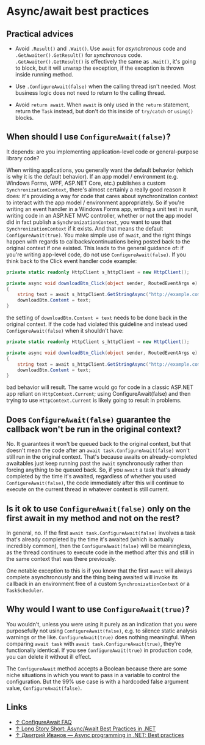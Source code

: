 # Async/await best practices

## Practical advices

- Avoid `.Result()` and `.Wait()`. Use `await` for _asynchronous_ code and `.GetAwaiter().GetResult()` for _synchronous_ code. `.GetAwaiter().GetResult()` is effectively the same as `.Wait()`, it's going to block, but it will unwrap the exception, if the exception is thrown inside running method.

- Use `.ConfigureAwait(false)` when the calling thread isn't needed. Most business logic does not need to return to the calling thread.

- Avoid `return await`. When `await` is only used in the `return` statement, return the `Task` instead, but don't do this inside of `try/catch` or `using()` blocks.

## When should I use `ConfigureAwait(false)`?

It depends: are you implementing application-level code or general-purpose library code?

When writing applications, you generally want the default behavior (which is why it is the default behavior). If an app model / environment (e.g. Windows Forms, WPF, ASP.NET Core, etc.) publishes a custom `SynchronizationContext`, there's almost certainly a really good reason it does: it's providing a way for code that cares about synchronization context to interact with the app model / environment appropriately. So if you're writing an event handler in a Windows Forms app, writing a unit test in xunit, writing code in an ASP.NET MVC controller, whether or not the app model did in fact publish a `SynchronizationContext`, you want to use that `SynchronizationContext` if it exists. And that means the default `ConfigureAwait(true)`. You make simple use of `await`, and the right things happen with regards to callbacks/continuations being posted back to the original context if one existed. This leads to the general guidance of: if you're writing app-level code, do not use `ConfigureAwait(false)`. If you think back to the Click event handler code example:

```csharp
private static readonly HttpClient s_httpClient = new HttpClient();

private async void downloadBtn_Click(object sender, RoutedEventArgs e)
{
    string text = await s_httpClient.GetStringAsync("http://example.com/currenttime");
    downloadBtn.Content = text;
}
```

the setting of `downloadBtn.Content = text` needs to be done back in the original context. If the code had violated this guideline and instead used `ConfigureAwait(false)` when it shouldn't have:

```csharp
private static readonly HttpClient s_httpClient = new HttpClient();

private async void downloadBtn_Click(object sender, RoutedEventArgs e)
{
    string text = await s_httpClient.GetStringAsync("http://example.com/currenttime").ConfigureAwait(false); // bug
    downloadBtn.Content = text;
}
```

bad behavior will result. The same would go for code in a classic ASP.NET app reliant on `HttpContext.Current`; using ConfigureAwait(false) and then trying to use `HttpContext.Current` is likely going to result in problems.

## Does `ConfigureAwait(false)` guarantee the callback won't be run in the original context?

No. It guarantees it won't be queued back to the original context, but that doesn't mean the code after an `await task.ConfigureAwait(false)` won't still run in the original context. That's because awaits on already-completed awaitables just keep running past the `await` synchronously rather than forcing anything to be queued back. So, if you `await` a task that's already completed by the time it's awaited, regardless of whether you used `ConfigureAwait(false)`, the code immediately after this will continue to execute on the current thread in whatever context is still current.

## Is it ok to use `ConfigureAwait(false)` only on the first await in my method and not on the rest?

In general, no. If the first `await task.ConfigureAwait(false)` involves a task that's already completed by the time it's awaited (which is actually incredibly common), then the `ConfigureAwait(false)` will be meaningless, as the thread continues to execute code in the method after this and still in the same context that was there previously.

One notable exception to this is if you know that the first `await` will always complete asynchronously and the thing being awaited will invoke its callback in an environment free of a custom `SynchronizationContext` or a `TaskScheduler`.

## Why would I want to use `ConfigureAwait(true)`?

You wouldn't, unless you were using it purely as an indication that you were purposefully not using `ConfigureAwait(false)`, e.g. to silence static analysis warnings or the like. `ConfigureAwait(true)` does nothing meaningful. When comparing `await task` with `await task.ConfigureAwait(true)`, they're functionally identical. If you see `ConfigureAwait(true)` in production code, you can delete it without ill effect.

The `ConfigureAwait` method accepts a Boolean because there are some niche situations in which you want to pass in a variable to control the configuration. But the 99% use case is with a hardcoded false argument value, `ConfigureAwait(false)`.

## Links

- [↑ ConfigureAwait FAQ](https://devblogs.microsoft.com/dotnet/configureawait-faq/)
- [↑ Long Story Short: Async/Await Best Practices in .NET](https://medium.com/@deep_blue_day/long-story-short-async-await-best-practices-in-net-1f39d7d84050)
- [↑ Дмитрий Иванов — Async programming in .NET: Best practices](https://www.youtube.com/watch?v=wM-h6P1BJRk)
